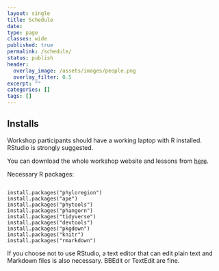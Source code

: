 ```yaml
---
layout: single
title: Schedule
date:
type: page
classes: wide
published: true
permalink: /schedule/
status: publish
header:
  overlay_image: /assets/images/people.png
  overlay_filter: 0.5
excerpt: ""
categories: []
tags: [] 
---
```


## Installs

Workshop participants should have a working laptop with R installed. RStudio is strongly suggested. 

You can download the whole workshop website and lessons from [here](https://github.com/darunabas/biogeography-workshop).

Necessary R packages:

```

install.packages("phyloregion")
install.packages("ape")
install.packages("phytools") 
install.packages("phangorn") 
install.packages("tidyverse") 
install.packages("devtools")
install.packages("pkgdown")
install.packages("knitr")
install.packages("rmarkdown")

```

If you choose not to use RStudio, a text editor that can edit plain text and Markdown files is also necessary. BBEdit or TextEdit are fine. 